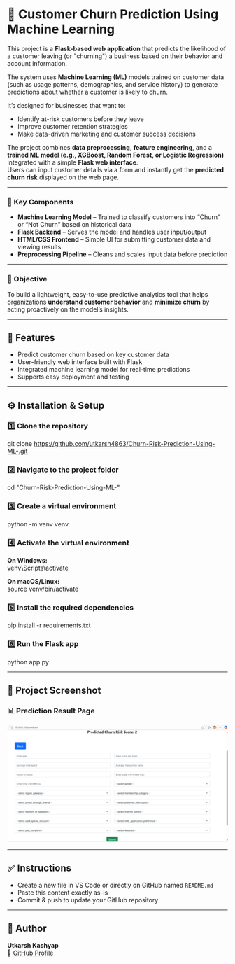 # 🚀 Customer Churn Prediction Using Machine Learning

This project is a **Flask-based web application** that predicts the likelihood of a customer leaving (or "churning") a business based on their behavior and account information.

The system uses **Machine Learning (ML)** models trained on customer data (such as usage patterns, demographics, and service history) to generate predictions about whether a customer is likely to churn.

It’s designed for businesses that want to:
- Identify at-risk customers before they leave  
- Improve customer retention strategies  
- Make data-driven marketing and customer success decisions  

The project combines **data preprocessing**, **feature engineering**, and a **trained ML model (e.g., XGBoost, Random Forest, or Logistic Regression)** integrated with a simple **Flask web interface**.  
Users can input customer details via a form and instantly get the **predicted churn risk** displayed on the web page.

---

### 🧩 Key Components
- **Machine Learning Model** – Trained to classify customers into “Churn” or “Not Churn” based on historical data  
- **Flask Backend** – Serves the model and handles user input/output  
- **HTML/CSS Frontend** – Simple UI for submitting customer data and viewing results  
- **Preprocessing Pipeline** – Cleans and scales input data before prediction  


---

### 🎯 Objective
To build a lightweight, easy-to-use predictive analytics tool that helps organizations **understand customer behavior** and **minimize churn** by acting proactively on the model’s insights.


---

## 🧠 Features
- Predict customer churn based on key customer data  
- User-friendly web interface built with Flask  
- Integrated machine learning model for real-time predictions  
- Supports easy deployment and testing  

---

## ⚙️ Installation & Setup

### 1️⃣ Clone the repository
git clone https://github.com/utkarsh4863/Churn-Risk-Prediction-Using-ML-.git  

### 2️⃣ Navigate to the project folder
cd "Churn-Risk-Prediction-Using-ML-"  

### 3️⃣ Create a virtual environment
python -m venv venv  

### 4️⃣ Activate the virtual environment
**On Windows:**  
venv\Scripts\activate  

**On macOS/Linux:**  
source venv/bin/activate  

### 5️⃣ Install the required dependencies
pip install -r requirements.txt  

### 6️⃣ Run the Flask app
python app.py  

---

## 📸 Project Screenshot

### 📊 Prediction Result Page
![Prediction Result](https://raw.githubusercontent.com/utkarsh4863/Churn-Risk-Prediction-Using-ML-/main/Screenshot.png)

---

## ✅ Instructions
- Create a new file in VS Code or directly on GitHub named `README.md`  
- Paste this content exactly as-is  
- Commit & push to update your GitHub repository  

---

## 🧩 Author
**Utkarsh Kashyap**  
🔗 [GitHub Profile](https://github.com/utkarsh4863)
